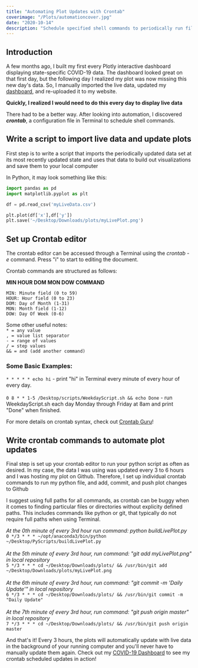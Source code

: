 ```yaml
---
title: "Automating Plot Updates with Crontab"
coverimage: "/Plots/automationcover.jpg"
date: "2020-10-14"
description: "Schedule specified shell commands to periodically run files, collect live data, and update data visualizations and dashboards..."
---
```


<h2>Introduction</h2>

A few months ago, I built my first every Plotly interactive dashboard displaying state-specific COVID-19 data. The dashboard looked great on that first day, but the following day I realized my plot was now missing this new day's data. So, I manually imported the live data, updated my [dashboard](https://veeraldoesdata.com/covid-dashboard/), and re-uploaded it to my website.

**Quickly, I realized I would need to do this every day to display live data**

There had to be a better way. After looking into automation, I discovered **_crontab_**, a configuration file in Terminal to schedule shell commands.

## Write a script to import live data and update plots

First step is to write a script that imports the periodically updated data set at its most recently updated state and uses that data to build out visualizations and save them to your local computer

In Python, it may look something like this:

```python
import pandas as pd
import matplotlib.pyplot as plt

df = pd.read_csv('myLiveData.csv')

plt.plot(df['x'],df['y'])
plt.save('~/Desktop/Downloads/plots/myLivePlot.png')
```

## Set up Crontab editor

The crontab editor can be accessed through a Terminal using the _crontab -e_ command. Press "i" to start to editing the document.

Crontab commands are structured as follows:

**MIN HOUR DOM MON DOW COMMAND**

`MIN: Minute field (0 to 59)`
<br>
`HOUR: Hour field (0 to 23)`
<br>
`DOM: Day of Month (1-31)`
<br>
`MON: Month field (1-12)`
<br>
`DOW: Day Of Week (0-6)`

Some other useful notes:
<br>
`* = any value`
<br>
`, = value list separator`
<br>
`- = range of values`
<br>
`/ = step values`
<br>
`&& = and (add another command)`

### Some Basic Examples:

`* * * * * echo hi` - print "hi" in Terminal every minute of every hour of every day.
<br>
<br>
`0 8 * * 1-5 /Desktop/scripts/WeekdayScript.sh && echo Done` - run WeekdayScript.sh each day Monday through Friday at 8am and print "Done" when finished.

For more details on crontab syntax, check out [Crontab Guru](https://crontab.guru)!

## Write crontab commands to automate plot updates

Final step is set up your crontab editor to run your python script as often as desired. In my case, the data I was using was updated every 3 to 6 hours and I was hosting my plot on Github. Therefore, I set up individual crontab commands to run my python file, and add, commit, and push plot changes to Github

I suggest using full paths for all commands, as crontab can be buggy when it comes to finding particular files or directories without explicity defined paths. This includes commands like python or git, that typically do not require full paths when using Terminal.

_At the 0th minute of every 3rd hour run command: python buildLivePlot.py_
<br>
`0 */3 * * * ~/opt/anaconda3/bin/python ~/Desktop/PyScripts/buildLivePlot.py`
<br>
<br>
_At the 5th minute of every 3rd hour, run command: "git add myLivePlot.png" in local repository_
<br>
`5 */3 * * * cd ~/Desktop/Downloads/plots/ && /usr/bin/git add ~/Desktop/Downloads/plots/myLivePlot.png`
<br>
<br>
_At the 6th minute of every 3rd hour, run command: "git commit -m 'Daily Update'" in local repository_
<br>
`6 */3 * * * cd ~/Desktop/Downloads/plots/ && /usr/bin/git commit -m "Daily Update"`
<br>
<br>
_At the 7th minute of every 3rd hour, run command: "git push origin master" in local repository_
<br>
`7 */3 * * * cd ~/Desktop/Downloads/plots/ && /usr/bin/git push origin master`

And that's it! Every 3 hours, the plots will automatically update with live data in the background of your running computer and you'll never have to manually update them again. Check out my [COVID-19 Dashboard](https://veeraldoesdata.com/covid-dashboard/) to see my crontab scheduled updates in action!
